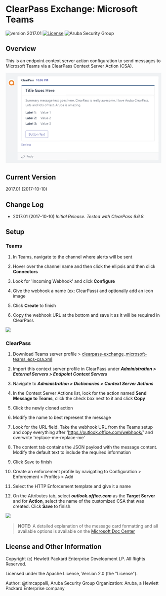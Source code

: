 
# ClearPass Exchange: Microsoft Teams

![version 2017.01](https://img.shields.io/badge/Version-2017.01-brightgreen.svg "version 2017.01") [![License](https://img.shields.io/badge/License-Apache%202.0-blue.svg)](https://opensource.org/licenses/Apache-2.0) ![Aruba Security Group](https://img.shields.io/badge/Source-Aruba_Security-orange.svg "Aruba Security Group")


## Overview
This is an endpoint context server action configuration to send messages to Microsoft Teams via a ClearPass Context Server Action (CSA).

![Sample Message Card](assets/teams_message-card_look-feel.png)

## Current Version
2017.01 (2017-10-10)

## Change Log
* 2017.01 (2017-10-10)
 _Initial Release. Tested with ClearPass 6.6.8._

## Setup
### Teams

1. In Teams, navigate to the channel where alerts will be sent

2. Hover over the channel name and then click the ellipsis and then click **Connectors**

3. Look for 'Incoming Webhook' and click **Configure**

4. Give the webhook a name (ex: ClearPass) and optionally add an icon image

5. Click **Create** to finish

6. Copy the webhook URL at the bottom and save it as it will be required in ClearPass

![](assets/teams_webhook-creation.gif)

### ClearPass

1. Download Teams server profile > [clearpass-exchange_microsoft-teams_ecs-csa.xml](clearpass-exchange_microsoft-teams_ecs-csa.xml)

2. Import this context server profile in ClearPass under **_Administration > External Servers > Endpoint Context Servers_**

3. Navigate to **_Administration > Dictionaries > Context Server Actions_**

4. In the Context Server Actions list, look for the action named **Send Message to Teams**, click the check box next to it and click **Copy**

5. Click the newly cloned action

6. Modify the name to best represent the message

6. Look for the URL field. Take the webhook URL from the Teams setup and copy everything after 'https://outlook.office.com/webhook/' and overwrite 'replace-me-replace-me'

7. The content tab contains the JSON payload with the message content. Modify the default text to include the required information

8. Click Save to finish

9. Create an enforcement profile by navigating to Configuration > Enforcement > Profiles > Add

10. Select the HTTP Enforcement template and give it a name

11. On the Attributes tab, select **_outlook.office.com_** as the **Target Server** and for **Action**, select the name of the customized CSA that was created. Click **Save** to finish.

![](assets/teams_clearpass-config.gif)

> **NOTE:** A detailed explanation of the message card formatting and all available options is available on the [Microsoft Doc Center](https://docs.microsoft.com/en-us/outlook/actionable-messages/card-reference)

## License and Other Information
Copyright (c) Hewlett Packard Enterprise Development LP. All Rights Reserved.

Licensed under the Apache License, Version 2.0 (the "License").

Author: @timcappalli, Aruba Security Group
Organization: Aruba, a Hewlett Packard Enterprise company
